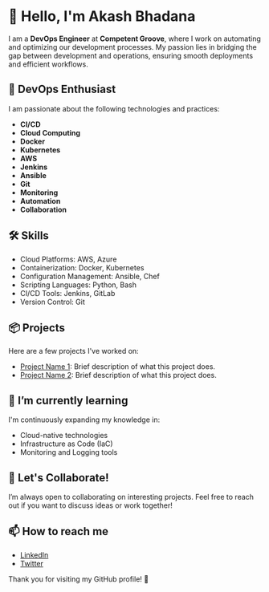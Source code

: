 # 👋 Hello, I'm Akash Bhadana

I am a **DevOps Engineer** at **Competent Groove**, where I work on automating and optimizing our development processes. My passion lies in bridging the gap between development and operations, ensuring smooth deployments and efficient workflows.

## 🌟 DevOps Enthusiast
I am passionate about the following technologies and practices:
- **CI/CD**
- **Cloud Computing**
- **Docker**
- **Kubernetes**
- **AWS**
- **Jenkins**
- **Ansible**
- **Git**
- **Monitoring**
- **Automation**
- **Collaboration**

## 🛠 Skills
- Cloud Platforms: AWS, Azure
- Containerization: Docker, Kubernetes
- Configuration Management: Ansible, Chef
- Scripting Languages: Python, Bash
- CI/CD Tools: Jenkins, GitLab
- Version Control: Git

## 📦 Projects
Here are a few projects I've worked on:
- [Project Name 1](https://github.com/AkashBhadana/Nodeserver-Prometheus-Grafana): Brief description of what this project does.
- [Project Name 2](link-to-your-project): Brief description of what this project does.

## 🌱 I’m currently learning
I'm continuously expanding my knowledge in:
- Cloud-native technologies
- Infrastructure as Code (IaC)
- Monitoring and Logging tools

## 🤝 Let's Collaborate!
I’m always open to collaborating on interesting projects. Feel free to reach out if you want to discuss ideas or work together!

## 📫 How to reach me
- [LinkedIn](your-linkedin-profile)
- [Twitter](your-twitter-profile)

Thank you for visiting my GitHub profile! 🚀

